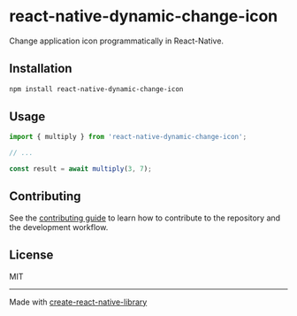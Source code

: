 # react-native-dynamic-change-icon

Change application icon programmatically in React-Native.

## Installation

```sh
npm install react-native-dynamic-change-icon
```

## Usage

```js
import { multiply } from 'react-native-dynamic-change-icon';

// ...

const result = await multiply(3, 7);
```

## Contributing

See the [contributing guide](CONTRIBUTING.md) to learn how to contribute to the repository and the development workflow.

## License

MIT

---

Made with [create-react-native-library](https://github.com/callstack/react-native-builder-bob)
